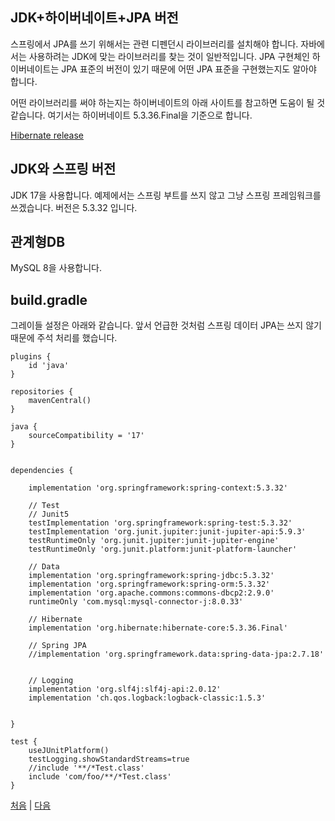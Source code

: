 ## JDK+하이버네이트+JPA 버전
스프링에서 JPA를 쓰기 위해서는 관련 디펜던시 라이브러리를 설치해야 합니다. 자바에서는 사용하려는 JDK에 맞는 라이브러리를 찾는 것이 일반적입니다. JPA 구현체인 하이버네이트는 JPA 표준의 버전이 있기 때문에 어떤 JPA 표준을 구현했는지도 알아야 합니다.

어떤 라이브러리를 써야 하는지는 하이버네이트의 아래 사이트를 참고하면 도움이 될 것 같습니다. 여기서는 하이버네이트 5.3.36.Final을 기준으로 합니다.

[Hibernate release](https://hibernate.org/orm/releases/5.3/)

## JDK와 스프링 버전
JDK 17을 사용합니다. 예제에서는 스프링 부트를 쓰지 않고 그냥 스프링 프레임워크를 쓰겠습니다. 버전은 5.3.32 입니다. 

## 관계형DB 
MySQL 8을 사용합니다.

## build.gradle
그레이들 설정은 아래와 같습니다. 앞서 언급한 것처럼 스프링 데이터 JPA는 쓰지 않기 때문에 주석 처리를 했습니다.

```
plugins {
    id 'java'
}

repositories {
    mavenCentral()
}

java {
    sourceCompatibility = '17'
}


dependencies {

    implementation 'org.springframework:spring-context:5.3.32'    
    
    // Test
    // Junit5
    testImplementation 'org.springframework:spring-test:5.3.32'
    testImplementation 'org.junit.jupiter:junit-jupiter-api:5.9.3'
    testRuntimeOnly 'org.junit.jupiter:junit-jupiter-engine'
    testRuntimeOnly 'org.junit.platform:junit-platform-launcher'
    
    // Data
    implementation 'org.springframework:spring-jdbc:5.3.32'
    implementation 'org.springframework:spring-orm:5.3.32'
    implementation 'org.apache.commons:commons-dbcp2:2.9.0'    
    runtimeOnly 'com.mysql:mysql-connector-j:8.0.33'
    
    // Hibernate
    implementation 'org.hibernate:hibernate-core:5.3.36.Final'
    
    // Spring JPA
    //implementation 'org.springframework.data:spring-data-jpa:2.7.18'
        
    
    // Logging    
    implementation 'org.slf4j:slf4j-api:2.0.12'
    implementation 'ch.qos.logback:logback-classic:1.5.3'    
    
    
}

test {
    useJUnitPlatform()
    testLogging.showStandardStreams=true
    //include '**/*Test.class'
    include 'com/foo/**/*Test.class'    
}

```

[처음](../README.md) | [다음](../03/README.md)